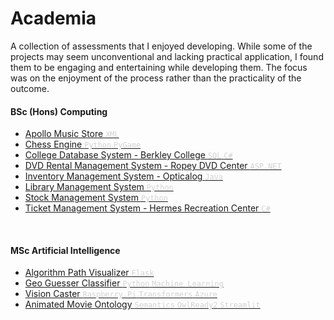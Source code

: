 # Academia

A collection of assessments that I enjoyed developing. While some of the projects may seem unconventional and lacking practical application, I found them to be engaging and entertaining while developing them. The focus was on the enjoyment of the process rather than the practicality of the outcome.
<br/>

#### BSc (Hons) Computing

<ul>
    <li>
        <a href="./Apollo_Music_Center/">Apollo Music Store 
            <span style="color:lightgrey">
                <code>XML</code>
            </span>
        </a>
    </li>
    <li>
        <a href="https://github.com/crypticsy/Playground/tree/master/Game_Engine/Chess/" target="_blank">Chess Engine 
            <span style="color:lightgrey">
                <code>Python</code>
                <code>PyGame</code>
            </span>
        </a>
    </li>
    <li>
        <a href="./Berkley_College_System/">College Database System - Berkley College 
            <span style="color:lightgrey">
                <code>SQL</code>
                <code>C#</code>
            </span>
        </a>
    </li>
    <li>
        <a href="https://github.com/crypticsy/RopeyDVDManagementSystem/" target="_blank">DVD Rental Management System - Ropey DVD Center 
            <span style="color:lightgrey">
                <code>ASP.NET</code>
            </span>
        </a>
    </li>
    <li>
        <a href="./Opticalog/">Inventory Management System - Opticalog 
            <span style="color:lightgrey">
                <code>Java</code>
            </span>
        </a>
    </li>
    <li>
        <a href="./Library_Management_System/">Library Management System 
            <span style="color:lightgrey">
                <code>Python</code>
            </span>
        </a>
    </li>
    <li>
        <a href="./Stock_Management_System/">Stock Management System 
            <span style="color:lightgrey">
                <code>Python</code>
            </span>
        </a>
    </li>
    <li>
        <a href="./Hermes_Ticket_Management_System/">Ticket Management System - Hermes Recreation Center 
            <span style="color:lightgrey">
                <code>C#</code>
            </span>
        </a>
    </li>
</ul>
<br/>

#### MSc Artificial Intelligence

<ul>
    <li>
        <a href="https://github.com/crypticsy/PathVisualizer" target="_blank">Algorithm Path Visualizer 
            <span style="color:lightgrey">
                <code>Flask</code>
            </span>
        </a>
    </li>
    <li>
        <a href="./GeoGuesser/">Geo Guesser Classifier
            <span style="color:lightgrey">
                <code>Python</code>
                <code>Machine Learning</code>
            </span>
        </a>
    </li>
    <li>
        <a href="https://github.com/crypticsy/VisionCaster">Vision Caster
            <span style="color:lightgrey">
                <code>Raspberry Pi</code>
                <code>Transformers</code>
                <code>Azure</code>
            </span>
        </a>
    </li>
    <li>
        <a href="./Animated_Movie_Ontology/">Animated Movie Ontology
            <span style="color:lightgrey">
                <code>Semantics</code>
                <code>OwlReady2</code>
                <code>Streamlit</code>
            </span>
        </a>
    </li>
    
</ul>
<br/>
